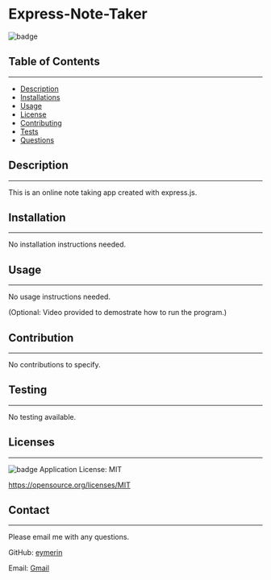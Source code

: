 # Express-Note-Taker
  
  ![badge](https://img.shields.io/badge/license-MIT-blue)<br/>

  ## Table of Contents
  --------------------
  - [Description](#description)
  - [Installations](#installation)
  - [Usage](#usage)
  - [License](#licenses)
  - [Contributing](#contribution)
  - [Tests](#testing)
  - [Questions](#contact)

  ## Description
  --------------
  This is an online note taking app created with express.js.

  ## Installation
  ---------------
  No installation instructions needed.

  ## Usage
  --------
  No usage instructions needed.

  (Optional: Video provided to demostrate how to run the program.)

  ## Contribution
  ---------------
  No contributions to specify.

  ## Testing
  ----------
  No testing available.

  ## Licenses
  -----------
  ![badge](https://img.shields.io/badge/license-MIT-blue) Application License: MIT

  https://opensource.org/licenses/MIT

  ## Contact
  -----------
  Please email me with any questions.
  
  GitHub: [eymerin](https://github.com/eymerin)

  Email: [Gmail](mailto:garrett.bryce.young@gmail.com)

